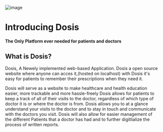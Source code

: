 ![image](https://user-images.githubusercontent.com/57910021/150641410-08446e72-476d-4ca5-9cbb-71b615a2df8e.png)


# Introducing Dosis

#### The Only Platform ever needed for patients and doctors 

## What is Dosis? 

Dosis, A Newely implemented web-based Application. Dosis a open source website where anyone can acces it,(hosted on localhost) with Dosis it's easy for  patients to remember their prescriptions when they need it. 

Dosis will serve as a website to make healthcare and health education easier,
more trackable and more hassle-freely Dosis allows for patients to keep a track of all of their visits
to the doctor, regardless of which type of doctor it is or where the doctor is from.
Dosis allows you to at a glance understand your visits to the doctor and to stay in touch
and communicate with the doctors you visit. Dosis will also allow for
easier management of the different Patients that a
doctor has had and to further digitlialize the process of written reports.

